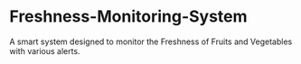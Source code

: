 # Freshness-Monitoring-System
A smart system designed to monitor the Freshness of Fruits and Vegetables with various alerts.
